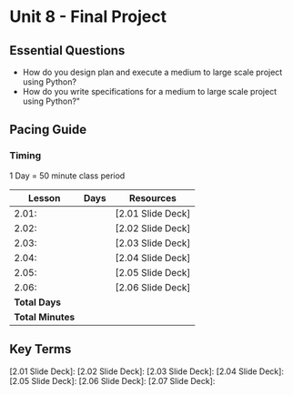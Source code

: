 # Unit 8 - Final Project

## Essential Questions

* How do you design plan and execute a medium to large scale project using Python?
* How do you write specifications for a medium to large scale project using Python?"

## Pacing Guide

### Timing

1 Day = 50 minute class period

| Lesson | Days | Resources|
| ------ | -------------- | ---------|
| 2.01: | | [2.01 Slide Deck] |
| 2.02: | | [2.02 Slide Deck] |
| 2.03: | | [2.03 Slide Deck] |
| 2.04: | | [2.04 Slide Deck] |
| 2.05: | | [2.05 Slide Deck] |
| 2.06: | | [2.06 Slide Deck] |
| **Total Days** |  | |
| **Total Minutes** | | |

## Key Terms

[2.01 Slide Deck]:
[2.02 Slide Deck]:
[2.03 Slide Deck]:
[2.04 Slide Deck]:
[2.05 Slide Deck]:
[2.06 Slide Deck]:
[2.07 Slide Deck]:
